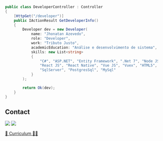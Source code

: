 ```c#
public class DeveloperController : Controller
{
    [HttpGet("/developer")]
    public IActionResult GetDeveloperInfo()
    {
        Developer dev = new Developer(
            name: "Jhonatan Azevedo",
            role: "Developer",
            work: "Tributo Justo",
            academicEducation: "Análise e desenvolvimento de sistema",
            skills: new List<string>
            {
                "C#", "ASP.NET", "Entity Framework", ".Net 7", "Node JS", "TypeScript", "JavaScript", 
                "React JS", "React Native", "Vue JS", "Vuex", "HTML5", "CSS3", "Bootstrap", "Tailwind", "Figma",
                "SqlServer", "PostgresSql", "MySql"
            }
        );

        return Ok(dev);
    }
}
```

## Contact

<p align="left">
  <a href="https://www.linkedin.com/in/dev-azevedo/" alt="Linkedin Jhonatan Azevedo" target="_blank">
  <img src="https://img.shields.io/badge/linkedin-0A66C2?style=for-the-badge&logo=linkedin&logoColor=white" /></a>

  <a href="mailto:dev.azevedo@outlook.com" alt="Email Jhonatan Azevedo">
  <img src="https://img.shields.io/badge/Microsoft_Outlook-0078D4?style=for-the-badge&logo=microsoft-outlook&logoColor=white" /></a>

<a href="https://drive.google.com/file/d/1BEsUXEV6YfbhXd8x4H6Y48YJoFAdEuja/view" alt="Curriculo Jhonatan Azevedo">📄 Curriculum ✌🏼</a>
</p>

